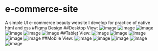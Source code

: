 # e-commerce-site
A simple UI e-commerce beauty website I develop for practice of native html and css
#Figma Design
##Desktop View:
![image](https://user-images.githubusercontent.com/127162504/225505710-8d4bdf60-ee12-4510-97da-b50594d7d087.png)
![image](https://user-images.githubusercontent.com/127162504/225505743-091b407c-b2a2-4e2b-959b-9cc276e2d05e.png)
![image](https://user-images.githubusercontent.com/127162504/225505830-0e646148-c0b2-4746-985c-1f66e9f4c341.png)
![image](https://user-images.githubusercontent.com/127162504/225505920-88647235-d12d-4cfe-b101-17794a23046e.png)
![image](https://user-images.githubusercontent.com/127162504/225505950-92263425-6b4f-47eb-953e-54287a45a5f1.png)
![image](https://user-images.githubusercontent.com/127162504/225506013-38b1453e-a722-426e-bc71-956bdd78073b.png)
##Tablet View:
![image](https://user-images.githubusercontent.com/127162504/225506080-cf7055a3-9e9a-4c90-9e57-dbc5e2298a77.png)
![image](https://user-images.githubusercontent.com/127162504/225506122-a004b368-98ba-4f8f-9e64-ab7f3be2af59.png)
![image](https://user-images.githubusercontent.com/127162504/225506169-bc846670-9d47-4c47-aa49-faa501d91b89.png)
![image](https://user-images.githubusercontent.com/127162504/225506236-e25330dd-2e04-4a72-8598-2451b1c72fb7.png)
![image](https://user-images.githubusercontent.com/127162504/225506291-9cf4e390-7a67-4114-aaec-9aabc753df76.png)
##Mobile View:
![image](https://user-images.githubusercontent.com/127162504/225506409-c0b37c34-f6ae-492a-9ea2-dfdecef8bbb6.png)
![image](https://user-images.githubusercontent.com/127162504/225506436-6e9f9fbb-aacd-4480-a51b-6b4fe240b256.png)
![image](https://user-images.githubusercontent.com/127162504/225506495-d2146ef6-43d8-4232-9a5f-979fa1fc929a.png)
![image](https://user-images.githubusercontent.com/127162504/225506557-feeb90c5-dce4-4149-bd6b-4abe7f194394.png)
![image](https://user-images.githubusercontent.com/127162504/225506596-fd844d32-3deb-41fe-b1de-d0be3d5b55df.png)
